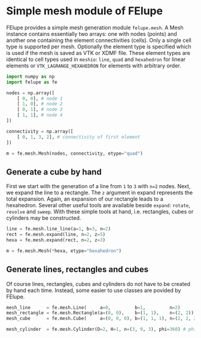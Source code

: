 # Simple mesh module of FElupe

FElupe provides a simple mesh generation module `felupe.mesh`. A Mesh instance contains essentially two arrays: one with nodes (points) and another one containing the element connectivities (cells). Only a single cell type is supported per mesh. Optionally the element type is specified which is used if the mesh is saved as VTK or XDMF file. These element types are identical to cell types used in `meshio`: `line`, `quad` and `hexahedron` for linear elements or `VTK_LAGRANGE_HEXAHEDRON` for elements with arbitrary order.

```python
import numpy as np
import felupe as fe

nodes = np.array([
    [ 0, 0], # node 1
    [ 1, 0], # node 2
    [ 0, 1], # node 3
    [ 1, 1], # node 4
])

connectivity = np.array([
    [ 0, 1, 3, 2], # connectivity of first element
])

m = fe.mesh.Mesh(nodes, connectivity, etype="quad")
```

## Generate a cube by hand
First we start with the generation of a line from `1` to `3` with `n=2` nodes. Next, we expand the line to a rectangle. The `z` argument in expand represents the total expansion. Again, an expansion of our rectangle leads to a hexahedron. Several other useful tools are available beside `expand`: `rotate`, `revolve` and `sweep`. With these simple tools at hand, i.e. rectangles, cubes or cylinders may be constructed.

```python
line = fe.mesh.line_line(a=1, b=3, n=2)
rect = fe.mesh.expand(line, n=2, z=5)
hexa = fe.mesh.expand(rect, n=2, z=3)

m = fe.mesh.Mesh(*hexa, etype="hexahedron")
```

## Generate lines, rectangles and cubes
Of course lines, rectangles, cubes and cylinders do not have to be created by hand each time. Instead, some easier to use classes are povided by FElupe.

```python
mesh_line      = fe.mesh.Line(     a=0,         b=1,         n=2)
mesh_rectangle = fe.mesh.Rectangle(a=(0, 0),    b=(1, 1),    n=(2, 2))
mesh_cube      = fe.mesh.Cube(     a=(0, 0, 0), b=(1, 1, 1), n=(2, 2, 2))

mesh_cylinder  = fe.mesh.Cylinder(D=2, H=1, n=(3, 9, 3), phi=360) # phi in degree
```